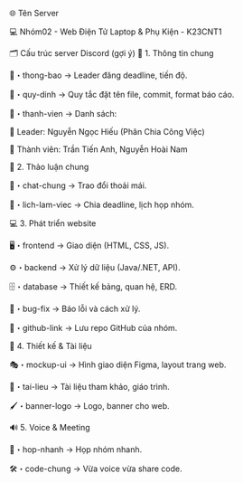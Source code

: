 🌐 Tên Server

💻 Nhóm02 - Web Điện Tử Laptop & Phụ Kiện - K23CNT1

🗂️ Cấu trúc server Discord (gợi ý)
📌 1. Thông tin chung

📢・thong-bao → Leader đăng deadline, tiến độ.

📜・quy-dinh → Quy tắc đặt tên file, commit, format báo cáo.

📇・thanh-vien → Danh sách:

👑 Leader: Nguyễn Ngọc Hiếu (Phân Chia Công Việc)

👥 Thành viên:  Trần Tiến Anh, Nguyễn Hoài Nam

💬 2. Thảo luận chung

💭・chat-chung → Trao đổi thoải mái.

📅・lich-lam-viec → Chia deadline, lịch họp nhóm.

💻 3. Phát triển website

🖥️・frontend → Giao diện (HTML, CSS, JS).

⚙️・backend → Xử lý dữ liệu (Java/.NET, API).

🗄️・database → Thiết kế bảng, quan hệ, ERD.

🐞・bug-fix → Báo lỗi và cách xử lý.

📂・github-link → Lưu repo GitHub của nhóm.

🎨 4. Thiết kế & Tài liệu

🎭・mockup-ui → Hình giao diện Figma, layout trang web.

📑・tai-lieu → Tài liệu tham khảo, giáo trình.

🖌️・banner-logo → Logo, banner cho web.

🔊 5. Voice & Meeting

🎤・hop-nhanh → Họp nhóm nhanh.

🛠️・code-chung → Vừa voice vừa share code.

